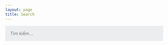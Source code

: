 ```yaml
---
layout: page
title: Search
---
```


<style>
	#search-container {
	    max-width: 100%;
	}

	input[type=text] {
	  font-size: normal;
	  outline: none;
	  padding: 1rem;
          background: rgb(236, 237, 238);
	  width: 100%;
		-webkit-appearance: none;
		font-family: inherit;
		font-size: 100%;
		border: none;
	}
	#results-container {
		margin: .5rem 0;
	}
</style>

<!-- Html Elements for Search -->
<div id="search-container">
<input type="text" id="search-input" placeholder="Tìm kiếm...">
<ol id="results-container"></ol>
</div>

<!-- Script pointing to search-script.js -->
<script src="/search.js" type="text/javascript"></script>

<!-- Configuration -->
<script type="text/javascript">
SimpleJekyllSearch({
  searchInput: document.getElementById('search-input'),
  resultsContainer: document.getElementById('results-container'),
  json: '/search.json',
  searchResultTemplate: '<li><a href="{url}" title="{description}">{title}</a></li>',
  noResultsText: 'Không tìm thấy bài viết!',
  limit: 10,
  fuzzy: false,
  exclude: ['Welcome']
})
</script>
